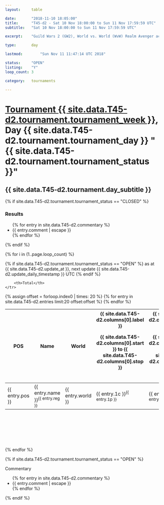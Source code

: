 ```yaml
---
layout: 	table

date: 		"2018-11-10 18:05:00"
title: 		"T45-d2 - Sat 10 Nov 18:00:00 to Sun 11 Nov 17:59:59 UTC"
subtitle: 	"Sat 10 Nov 18:00:00 to Sun 11 Nov 17:59:59 UTC"

excerpt:    "Guild Wars 2 (GW2), World vs. World (WvW) Realm Avenger achivement Tournament. \"Every Kill Counts\""

type:       day

lastmod: 		"Sun Nov 11 11:47:14 UTC 2018"

status:     "OPEN"
listing:    "Y"
loop_count: 3

category: 	tournaments

---
```

<div class="table_header">
    <h1><a href="{{ site.data.T45-d2.tournament.week_url }}">Tournament {{ site.data.T45-d2.tournament.tournament_week }}</a>, Day {{ site.data.T45-d2.tournament.tournament_day }} "{{ site.data.T45-d2.tournament.tournament_status }}"</h1>
    <h2>{{ site.data.T45-d2.tournament.day_subtitle }}</h2> 
</div>

{% if site.data.T45-d2.tournament.tournament_status == "CLOSED" %} 
<div class="commentary">
  <h3>Results</h3>
  <ul>
    {% for entry in site.data.T45-d2.commentary %}
    <li class="commentary_list">{{ entry.comment | escape }}</li>
    {% endfor %}
  </ul>
</div>
{% endif %}


{% for i in (1..page.loop_count) %}

{% if site.data.T45-d2.tournament.tournament_status == "OPEN" %} 
<span class="table_nextupdate">as at {{ site.data.T45-d2.update_at }}, next update {{ site.data.T45-d2.update_daily_timestamp }} UTC</span> 
{% endif %}

<table class="day_table">
  <colgroup>
    <col style="width:18px">
    <col style="width:55px">
    <col style="width:55px">
    <col style="width:12px">
    <col style="width:12px">
    <col style="width:12px">
    <col style="width:12px">
    <col style="width:12px">
    <col style="width:12px">
    <col style="width:12px">
    <col style="width:12px">
    <col style="width:12px">
    <col style="width:12px">
    <col style="width:12px">
    <col style="width:12px">
    <col style="width:12px">
    <col style="width:12px">
    <col style="width:12px">
    <col style="width:12px">
    <col style="width:12px">
    <col style="width:12px">
    <col style="width:12px">
    <col style="width:12px">
    <col style="width:12px">
    <col style="width:12px">
    <col style="width:12px">
    <col style="width:12px">
    <col style="width:18px">
  </colgroup>  
  <thead>
    <tr>
        <th>POS</th>
        <th class="AlignLeft">Name</th>
        <th class="AlignLeft">World</th>

<th><div class="label">{{ site.data.T45-d2.columns[0].label }}<p class="onhover">{{ site.data.T45-d2.columns[0].start }} to {{ site.data.T45-d2.columns[0].stop }}</p></div>​</th>
<th><div class="label">{{ site.data.T45-d2.columns[1].label }}<p class="onhover">{{ site.data.T45-d2.columns[1].start }} to {{ site.data.T45-d2.columns[1].stop }}</p></div>​</th>
<th><div class="label">{{ site.data.T45-d2.columns[2].label }}<p class="onhover">{{ site.data.T45-d2.columns[2].start }} to {{ site.data.T45-d2.columns[2].stop }}</p></div>​</th>
<th><div class="label">{{ site.data.T45-d2.columns[3].label }}<p class="onhover">{{ site.data.T45-d2.columns[3].start }} to {{ site.data.T45-d2.columns[3].stop }}</p></div>​</th>
<th><div class="label">{{ site.data.T45-d2.columns[4].label }}<p class="onhover">{{ site.data.T45-d2.columns[4].start }} to {{ site.data.T45-d2.columns[4].stop }}</p></div>​</th>
<th><div class="label">{{ site.data.T45-d2.columns[5].label }}<p class="onhover">{{ site.data.T45-d2.columns[5].start }} to {{ site.data.T45-d2.columns[5].stop }}</p></div>​</th>
<th><div class="label">{{ site.data.T45-d2.columns[6].label }}<p class="onhover">{{ site.data.T45-d2.columns[6].start }} to {{ site.data.T45-d2.columns[6].stop }}</p></div>​</th>
<th><div class="label">{{ site.data.T45-d2.columns[7].label }}<p class="onhover">{{ site.data.T45-d2.columns[7].start }} to {{ site.data.T45-d2.columns[7].stop }}</p></div>​</th>
<th><div class="label">{{ site.data.T45-d2.columns[8].label }}<p class="onhover">{{ site.data.T45-d2.columns[8].start }} to {{ site.data.T45-d2.columns[8].stop }}</p></div>​</th>
<th><div class="label">{{ site.data.T45-d2.columns[9].label }}<p class="onhover">{{ site.data.T45-d2.columns[9].start }} to {{ site.data.T45-d2.columns[9].stop }}</p></div>​</th>
<th><div class="label">{{ site.data.T45-d2.columns[10].label }}<p class="onhover">{{ site.data.T45-d2.columns[10].start }} to {{ site.data.T45-d2.columns[10].stop }}</p></div>​</th>

<th><div class="label">{{ site.data.T45-d2.columns[11].label }}<p class="onhover">{{ site.data.T45-d2.columns[11].start }} to {{ site.data.T45-d2.columns[11].stop }}</p></div>​</th>
<th><div class="label">{{ site.data.T45-d2.columns[12].label }}<p class="onhover">{{ site.data.T45-d2.columns[12].start }} to {{ site.data.T45-d2.columns[12].stop }}</p></div>​</th>
<th><div class="label">{{ site.data.T45-d2.columns[13].label }}<p class="onhover">{{ site.data.T45-d2.columns[13].start }} to {{ site.data.T45-d2.columns[13].stop }}</p></div>​</th>
<th><div class="label">{{ site.data.T45-d2.columns[14].label }}<p class="onhover">{{ site.data.T45-d2.columns[14].start }} to {{ site.data.T45-d2.columns[14].stop }}</p></div>​</th>
<th><div class="label">{{ site.data.T45-d2.columns[15].label }}<p class="onhover">{{ site.data.T45-d2.columns[15].start }} to {{ site.data.T45-d2.columns[15].stop }}</p></div>​</th>
<th><div class="label">{{ site.data.T45-d2.columns[16].label }}<p class="onhover">{{ site.data.T45-d2.columns[16].start }} to {{ site.data.T45-d2.columns[16].stop }}</p></div>​</th>
<th><div class="label">{{ site.data.T45-d2.columns[17].label }}<p class="onhover">{{ site.data.T45-d2.columns[17].start }} to {{ site.data.T45-d2.columns[17].stop }}</p></div>​</th>
<th><div class="label">{{ site.data.T45-d2.columns[18].label }}<p class="onhover">{{ site.data.T45-d2.columns[18].start }} to {{ site.data.T45-d2.columns[18].stop }}</p></div>​</th>
<th><div class="label">{{ site.data.T45-d2.columns[19].label }}<p class="onhover">{{ site.data.T45-d2.columns[19].start }} to {{ site.data.T45-d2.columns[19].stop }}</p></div>​</th>
<th><div class="label">{{ site.data.T45-d2.columns[20].label }}<p class="onhover">{{ site.data.T45-d2.columns[20].start }} to {{ site.data.T45-d2.columns[20].stop }}</p></div>​</th>

<th><div class="label">{{ site.data.T45-d2.columns[21].label }}<p class="onhover">{{ site.data.T45-d2.columns[21].start }} to {{ site.data.T45-d2.columns[21].stop }}</p></div>​</th>
<th><div class="label">{{ site.data.T45-d2.columns[22].label }}<p class="onhover">{{ site.data.T45-d2.columns[22].start }} to {{ site.data.T45-d2.columns[22].stop }}</p></div>​</th>
<th><div class="label">{{ site.data.T45-d2.columns[23].label }}<p class="onhover">{{ site.data.T45-d2.columns[23].start }} to {{ site.data.T45-d2.columns[23].stop }}</p></div>​</th>

        <th>Total</th>
    </tr>
  </thead>
  {% assign offset = forloop.index0 | times: 20 %}
<tbody>
{% for entry in site.data.T45-d2.entries limit:20 offset:offset %}
  <tr>
    <td class="pl{{ entry.pos }}">{{ entry.pos }}</td>
    <td class="AlignLeft">{{ entry.name }}<sup>{{ entry.reg }}</sup></td>
    <td class="AlignLeft">{{ entry.world }}</td>
    <td class="pl{{ entry.1p }}">{{ entry.1c }}<sup>{{ entry.1p }}</sup></td>
    <td class="pl{{ entry.2p }}">{{ entry.2c }}<sup>{{ entry.2p }}</sup></td>
    <td class="pl{{ entry.3p }}">{{ entry.3c }}<sup>{{ entry.3p }}</sup></td>
    <td class="pl{{ entry.4p }}">{{ entry.4c }}<sup>{{ entry.4p }}</sup></td>
    <td class="pl{{ entry.5p }}">{{ entry.5c }}<sup>{{ entry.5p }}</sup></td>
    <td class="pl{{ entry.6p }}">{{ entry.6c }}<sup>{{ entry.6p }}</sup></td>
    <td class="pl{{ entry.7p }}">{{ entry.7c }}<sup>{{ entry.7p }}</sup></td>
    <td class="pl{{ entry.8p }}">{{ entry.8c }}<sup>{{ entry.8p }}</sup></td>
    <td class="pl{{ entry.9p }}">{{ entry.9c }}<sup>{{ entry.9p }}</sup></td>
    <td class="pl{{ entry.10p }}">{{ entry.10c }}<sup>{{ entry.10p }}</sup></td>
    <td class="pl{{ entry.11p }}">{{ entry.11c }}<sup>{{ entry.11p }}</sup></td>
    <td class="pl{{ entry.12p }}">{{ entry.12c }}<sup>{{ entry.12p }}</sup></td>
    <td class="pl{{ entry.13p }}">{{ entry.13c }}<sup>{{ entry.13p }}</sup></td>
    <td class="pl{{ entry.14p }}">{{ entry.14c }}<sup>{{ entry.14p }}</sup></td>
    <td class="pl{{ entry.15p }}">{{ entry.15c }}<sup>{{ entry.15p }}</sup></td>
    <td class="pl{{ entry.16p }}">{{ entry.16c }}<sup>{{ entry.16p }}</sup></td>
    <td class="pl{{ entry.17p }}">{{ entry.17c }}<sup>{{ entry.17p }}</sup></td>
    <td class="pl{{ entry.18p }}">{{ entry.18c }}<sup>{{ entry.18p }}</sup></td>
    <td class="pl{{ entry.19p }}">{{ entry.19c }}<sup>{{ entry.19p }}</sup></td>
    <td class="pl{{ entry.20p }}">{{ entry.20c }}<sup>{{ entry.20p }}</sup></td>
    <td class="pl{{ entry.21p }}">{{ entry.21c }}<sup>{{ entry.21p }}</sup></td>
    <td class="pl{{ entry.22p }}">{{ entry.22c }}<sup>{{ entry.22p }}</sup></td>
    <td class="pl{{ entry.23p }}">{{ entry.23c }}<sup>{{ entry.23p }}</sup></td>
    <td class="pl{{ entry.24p }}">{{ entry.24c }}<sup>{{ entry.24p }}</sup></td>
    <td>{{ entry.total }}</td>
  </tr>
{% endfor %}  
</tbody>
</table>
<div class="leaderboard">
  <script async src="//pagead2.googlesyndication.com/pagead/js/adsbygoogle.js"></script>
  <!-- 728x90 -->
  <ins class="adsbygoogle"
       style="display:inline-block;width:728px;height:90px"
       data-ad-client="ca-pub-3274917281288240"
       data-ad-slot="3870538733"></ins>
  <script>
  (adsbygoogle = window.adsbygoogle || []).push({});
  </script>    
</div>
<br />
{% endfor %}

{% if site.data.T45-d2.tournament.tournament_status == "OPEN" %} 
<div class="commentary">
  <span class="commentary_title">Commentary</span>
  <ul>
    {% for entry in site.data.T45-d2.commentary %}
    <li class="commentary_list">{{ entry.comment | escape }}</li>
    {% endfor %}
  </ul>
</div>
{% endif %}


